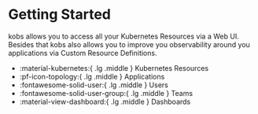 # Getting Started

kobs allows you to access all your Kubernetes Resources via a Web UI. Besides that kobs also allows you to improve you observability around you applications via Custom Resource Definitions.

- :material-kubernetes:{ .lg .middle } Kubernetes Resources
- :pf-icon-topology:{ .lg .middle } Applications
- :fontawesome-solid-user:{ .lg .middle } Users
- :fontawesome-solid-user-group:{ .lg .middle } Teams
- :material-view-dashboard:{ .lg .middle } Dashboards
